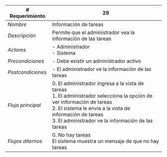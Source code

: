 |# Requerimiento|29 |
|-|-|
| *Nombre*|Información de tareas
| *Descripción*| Permite que el administrador vea la información de las tareas |
|*Actores*| - Administrador<br> - Sistema
|*Precondiciones*| - Debe existir un administrador activo
|*Postcondiciones*| - El administrador ve la información de las tareas
|*Flujo principal*|0.  El administrador ingresa a la vista de tareas<br>1.  El administrador selecciona la opción de ver información de tareas<br>2.  El sistema le envia a la vista de información de tareas<br>3.  El administrador ve la información de las tareas
|*Flujos alternos*|0.  No hay tareas<br>El sistema muestra un mensaje de que no hay tareas
